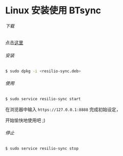 #  Linux 安装使用 BTsync



######  下载

点击[这里](https://help.resilio.com/hc/en-us/articles/206178924)

######  安装

```bash
$ sudo dpkg -i <resilio-sync.deb>
```

######  使用

```bash
$ sudo service resilio-sync start
```

在浏览器中输入 `https://127.0.0.1:8888` 完成初始设定，

开始愉快地使用吧 ;)

######  停止

```bash
$ sudo service resilio-sync stop
```





